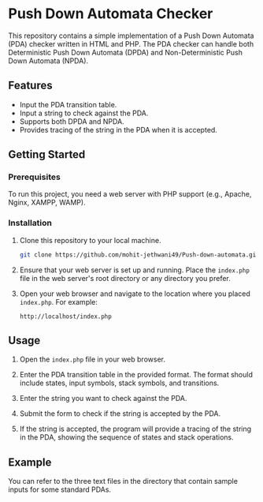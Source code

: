 # Push Down Automata Checker

This repository contains a simple implementation of a Push Down Automata (PDA) checker written in HTML and PHP. The PDA checker can handle both Deterministic Push Down Automata (DPDA) and Non-Deterministic Push Down Automata (NPDA). 

## Features

- Input the PDA transition table.
- Input a string to check against the PDA.
- Supports both DPDA and NPDA.
- Provides tracing of the string in the PDA when it is accepted.

## Getting Started

### Prerequisites

To run this project, you need a web server with PHP support (e.g., Apache, Nginx, XAMPP, WAMP).

### Installation

1. Clone this repository to your local machine.
    ```bash
    git clone https://github.com/mohit-jethwani49/Push-down-automata.git
    ```

2. Ensure that your web server is set up and running. Place the `index.php` file in the web server's root directory or any directory you prefer.

3. Open your web browser and navigate to the location where you placed `index.php`. For example:
    ```
    http://localhost/index.php
    ```

## Usage

1. Open the `index.php` file in your web browser.

2. Enter the PDA transition table in the provided format. The format should include states, input symbols, stack symbols, and transitions.

3. Enter the string you want to check against the PDA.

4. Submit the form to check if the string is accepted by the PDA.

5. If the string is accepted, the program will provide a tracing of the string in the PDA, showing the sequence of states and stack operations.

## Example

You can refer to the three text files in the directory that contain sample inputs for some standard PDAs.
